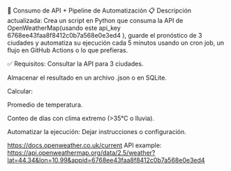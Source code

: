 🧪 Consumo de API + Pipeline de Automatización
📋 Descripción actualizada:
Crea un script en Python que consuma la API de OpenWeatherMap(usando este api_key 6768ee43faa8f8412c0b7a568e0e3ed4
), guarde el pronóstico de 3 ciudades y automatiza su ejecución cada 5 minutos usando un cron job, un flujo en GitHub Actions o lo que prefieras.

✅ Requisitos:
Consultar la API para 3 ciudades.

Almacenar el resultado en un archivo .json o en SQLite.

Calcular:

Promedio de temperatura.

Conteo de días con clima extremo (>35°C o lluvia).

Automatizar la ejecución:
Dejar instrucciones o configuración.

https://docs.openweather.co.uk/current
API example:
https://api.openweathermap.org/data/2.5/weather?lat=44.34&lon=10.99&appid=6768ee43faa8f8412c0b7a568e0e3ed4
